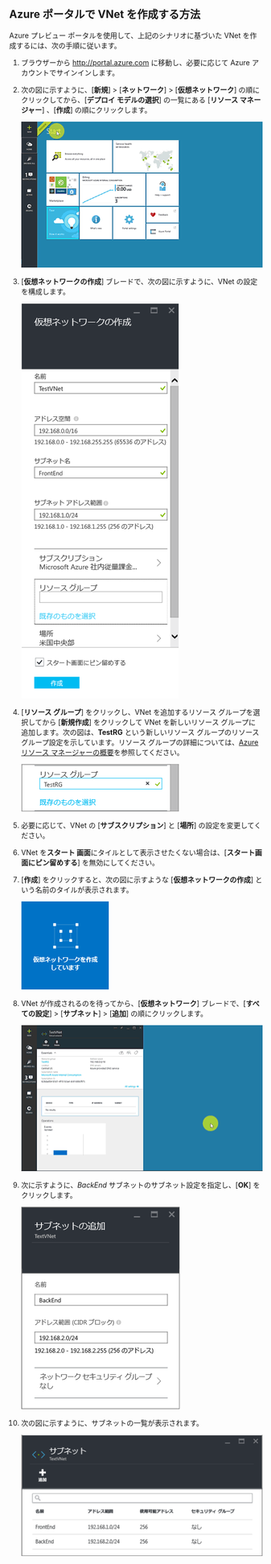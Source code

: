 ## Azure ポータルで VNet を作成する方法

Azure プレビュー ポータルを使用して、上記のシナリオに基づいた VNet を作成するには、次の手順に従います。

1. ブラウザーから http://portal.azure.com に移動し、必要に応じて Azure アカウントでサインインします。
2. 次の図に示すように、[**新規**] > [**ネットワーク**] > [**仮想ネットワーク**] の順にクリックしてから、[**デプロイ モデルの選択**] の一覧にある [**リソース マネージャー**] 、[**作成**] の順にクリックします。

	![Create VNet in Azure portal](./media/virtual-networks-create-vnet-arm-pportal-include/vnet-create-arm-pportal-figure1.gif)

3. [**仮想ネットワークの作成**] ブレードで、次の図に示すように、VNet の設定を構成します。

	![仮想ネットワーク ブレードの作成](./media/virtual-networks-create-vnet-arm-pportal-include/vnet-create-arm-pportal-figure2.png)

4. [**リソース グループ**] をクリックし、VNet を追加するリソース グループを選択してから [**新規作成**] をクリックして VNet を新しいリソース グループに追加します。次の図は、**TestRG** という新しいリソース グループのリソース グループ設定を示しています。リソース グループの詳細については、[Azure リソース マネージャーの概要](../articles/resource-group-overview.md#resource-groups)を参照してください。

	![リソース グループ](./media/virtual-networks-create-vnet-arm-pportal-include/vnet-create-arm-pportal-figure3.png)

5. 必要に応じて、VNet の [**サブスクリプション**] と [**場所**] の設定を変更してください。

6. VNet を**スタート 画面**にタイルとして表示させたくない場合は、[**スタート画面にピン留めする**] を無効にしてください。

7. [**作成**] をクリックすると、次の図に示すような [**仮想ネットワークの作成**] という名前のタイルが表示されます。

	![仮想ネットワーク タイルの作成](./media/virtual-networks-create-vnet-arm-pportal-include/vnet-create-arm-pportal-figure4.png)

8. VNet が作成されるのを待ってから、[**仮想ネットワーク**] ブレードで、[**すべての設定**] > [**サブネット**] > [**追加**] の順にクリックします。

	![Adding subnet in the Azure portal](./media/virtual-networks-create-vnet-arm-pportal-include/vnet-create-arm-pportal-figure5.gif)

9. 次に示すように、*BackEnd* サブネットのサブネット設定を指定し、[**OK**] をクリックします。

	![サブネット設定](./media/virtual-networks-create-vnet-arm-pportal-include/vnet-create-arm-pportal-figure6.png)

10. 次の図に示すように、サブネットの一覧が表示されます。

	![VNet 内のサブネットの一覧](./media/virtual-networks-create-vnet-arm-pportal-include/vnet-create-arm-pportal-figure7.png)

<!---HONumber=AcomDC_0615_2016-->